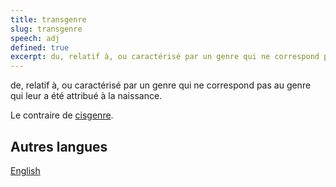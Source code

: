 ```yaml
---
title: transgenre
slug: transgenre
speech: adj
defined: true
excerpt: du, relatif à, ou caractérisé par un genre qui ne correspond pas au genre qui leur a été attribué à la naissance.
---
```


de, relatif à, ou caractérisé par un genre qui ne correspond pas au genre qui leur a été attribué à la naissance.

Le contraire de [cisgenre](/definitions/fr_FR/cisgenre).

## Autres langues

[English](/definitions/transgender)
